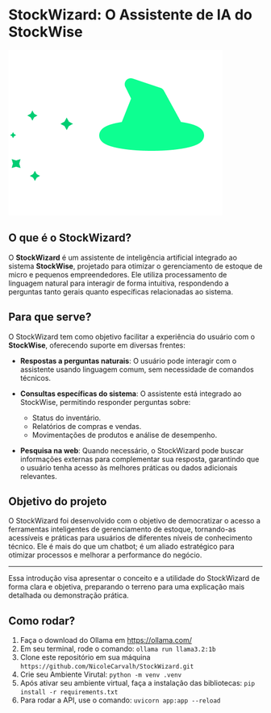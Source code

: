 # StockWizard: O Assistente de IA do StockWise

![Imagem de exemplo](stockwizard_icon.png)

## O que é o StockWizard?

O **StockWizard** é um assistente de inteligência artificial integrado ao sistema **StockWise**, projetado para otimizar o gerenciamento de estoque de micro e pequenos empreendedores. Ele utiliza processamento de linguagem natural para interagir de forma intuitiva, respondendo a perguntas tanto gerais quanto específicas relacionadas ao sistema.

## Para que serve?

O StockWizard tem como objetivo facilitar a experiência do usuário com o **StockWise**, oferecendo suporte em diversas frentes:

- **Respostas a perguntas naturais**: O usuário pode interagir com o assistente usando linguagem comum, sem necessidade de comandos técnicos.
- **Consultas específicas do sistema**: O assistente está integrado ao StockWise, permitindo responder perguntas sobre:

  - Status do inventário.
  - Relatórios de compras e vendas.
  - Movimentações de produtos e análise de desempenho.

- **Pesquisa na web**: Quando necessário, o StockWizard pode buscar informações externas para complementar sua resposta, garantindo que o usuário tenha acesso às melhores práticas ou dados adicionais relevantes.

## Objetivo do projeto

O StockWizard foi desenvolvido com o objetivo de democratizar o acesso a ferramentas inteligentes de gerenciamento de estoque, tornando-as acessíveis e práticas para usuários de diferentes níveis de conhecimento técnico. Ele é mais do que um chatbot; é um aliado estratégico para otimizar processos e melhorar a performance do negócio.

---

Essa introdução visa apresentar o conceito e a utilidade do StockWizard de forma clara e objetiva, preparando o terreno para uma explicação mais detalhada ou demonstração prática.

## Como rodar?

1. Faça o download do Ollama em https://ollama.com/
2. Em seu terminal, rode o comando:
   `ollama run llama3.2:1b`
3. Clone este repositório em sua máquina
   `https://github.com/NicoleCarvalh/StockWizard.git`
4. Crie seu Ambiente Virutal:
   `python -m venv .venv`
5. Após ativar seu ambiente virtual, faça a instalação das bibliotecas:
   `pip install -r requirements.txt`
6. Para rodar a API, use o comando:
   `uvicorn app:app --reload`
